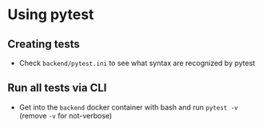 # Using pytest
## Creating tests
* Check `backend/pytest.ini` to see what syntax are recognized by pytest

## Run all tests via CLI
* Get into the `backend` docker container with bash and run `pytest -v` (remove `-v` for not-verbose)
